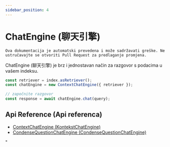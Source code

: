 ```yaml
---
sidebar_position: 4
---
```


# ChatEngine (聊天引擎)

`Ova dokumentacija je automatski prevedena i može sadržavati greške. Ne ustručavajte se otvoriti Pull Request za predlaganje promjena.`

ChatEngine (聊天引擎) je brz i jednostavan način za razgovor s podacima u vašem indeksu.

```typescript
const retriever = index.asRetriever();
const chatEngine = new ContextChatEngine({ retriever });

// započnite razgovor
const response = await chatEngine.chat(query);
```

## Api Reference (Api referenca)

- [ContextChatEngine (KontekstChatEngine)](../../api/classes/ContextChatEngine.md)
- [CondenseQuestionChatEngine (CondenseQuestionChatEngine)](../../api/classes/ContextChatEngine.md)

"

